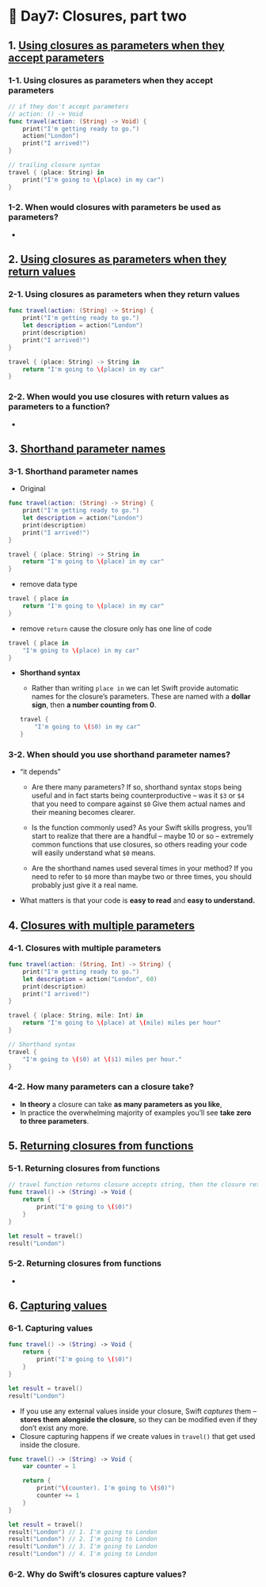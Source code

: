 # 🎯 Day7: Closures, part two

## 1. [Using closures as parameters when they accept parameters](https://www.hackingwithswift.com/sixty/6/6/using-closures-as-parameters-when-they-accept-parameters)

### 1-1. Using closures as parameters when they accept parameters

```swift
// if they don't accept parameters 
// action: () -> Void
func travel(action: (String) -> Void) {
    print("I'm getting ready to go.")
    action("London")
    print("I arrived!")
}
```

```swift
// trailing closure syntax
travel { (place: String) in
    print("I'm going to \(place) in my car")
}
```



### 1-2. When would closures with parameters be used as parameters?

- 






## 2. [Using closures as parameters when they return values](https://www.hackingwithswift.com/sixty/6/7/using-closures-as-parameters-when-they-return-values)

### 2-1. Using closures as parameters when they return values

```swift
func travel(action: (String) -> String) {
    print("I'm getting ready to go.")
    let description = action("London")
    print(description)
    print("I arrived!")
}
```

```swift
travel { (place: String) -> String in
    return "I'm going to \(place) in my car"
}
```



### 2-2. When would you use closures with return values as parameters to a function?

- 





## 3. [Shorthand parameter names](https://www.hackingwithswift.com/sixty/6/8/shorthand-parameter-names)

### 3-1. Shorthand parameter names

- Original

```swift
func travel(action: (String) -> String) {
    print("I'm getting ready to go.")
    let description = action("London")
    print(description)
    print("I arrived!")
}
```

```swift
travel { (place: String) -> String in
    return "I'm going to \(place) in my car"
}
```

- remove data type

```swift
travel { place in
    return "I'm going to \(place) in my car"
}
```

- remove `return` cause the closure only has one line of code

```swift
travel { place in
    "I'm going to \(place) in my car"
}
```

- **Shorthand syntax**

  - Rather than writing `place in` we can let Swift provide automatic names for the closure’s parameters. These are named with a **dollar sign**, then **a number counting from 0**.

  ```swift
  travel {
      "I'm going to \($0) in my car"
  }
  ```



### 3-2. When should you use shorthand parameter names?

- “it depends”
  - Are there many parameters? If so, shorthand syntax stops being useful and in fact starts being counterproductive – was it `$3` or `$4` that you need to compare against `$0` Give them actual names and their meaning becomes clearer.
  
  - Is the function commonly used? As your Swift skills progress, you’ll start to realize that there are a handful – maybe 10 or so – extremely common functions that use closures, so others reading your code will easily understand what `$0` means.
  - Are the shorthand names used several times in your method? If you need to refer to `$0` more than maybe two or three times, you should probably just give it a real name.
  
- What matters is that your code is **easy to read** and **easy to understand.** 




## 4. [Closures with multiple parameters](https://www.hackingwithswift.com/sixty/6/9/closures-with-multiple-parameters)

### 4-1. Closures with multiple parameters

```swift
func travel(action: (String, Int) -> String) {
    print("I'm getting ready to go.")
    let description = action("London", 60)
    print(description)
    print("I arrived!")
}
```

```swift
travel { (place: String, mile: Int) in
    return "I'm going to \(place) at \(mile) miles per hour"
}
```

```swift
// Shorthand syntax
travel {
    "I'm going to \($0) at \($1) miles per hour."
}
```



### 4-2. How many parameters can a closure take?

- **In theory** a closure can take **as many parameters as you like**, 
- In practice the overwhelming majority of examples you’ll see **take zero to three parameters**. 





## 5. [Returning closures from functions](https://www.hackingwithswift.com/sixty/6/10/returning-closures-from-functions)

### 5-1. Returning closures from functions

```swift
// travel function returns closure accepts string, then the closure returns void 
func travel() -> (String) -> Void {
    return {
        print("I'm going to \($0)")
    }
}
```

```swift
let result = travel()
result("London")
```



### 5-2. Returning closures from functions

-  



## 6. [Capturing values](https://www.hackingwithswift.com/sixty/6/11/capturing-values)

### 6-1. Capturing values

```swift
func travel() -> (String) -> Void {
    return {
        print("I'm going to \($0)")
    }
}

let result = travel()
result("London")
```

- If you use any external values inside your closure, Swift *captures* them – **stores them alongside the closure**, so they can be modified even if they don’t exist any more.
- Closure capturing happens if we create values in `travel()` that get used inside the closure. 

```swift
func travel() -> (String) -> Void {
    var counter = 1

    return {
        print("\(counter). I'm going to \($0)")
        counter += 1
    }
}
```

```swift
let result = travel()
result("London") // 1. I'm going to London
result("London") // 2. I'm going to London
result("London") // 3. I'm going to London
result("London") // 4. I'm going to London
```



### 6-2. Why do Swift’s closures capture values?



